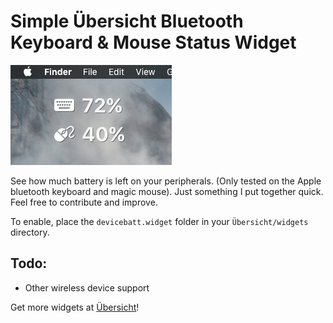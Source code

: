 # Simple Übersicht Bluetooth Keyboard & Mouse Status Widget

![Widget in action!](screenshot.png)

See how much battery is left on your peripherals. (Only tested on the Apple bluetooth keyboard and magic mouse). Just something I put together quick. Feel free to contribute and improve.

To enable, place the `devicebatt.widget` folder in your `Übersicht/widgets` directory.

## Todo:
- Other wireless device support

Get more widgets at [Übersicht][1]!

[1]: http://tracesof.net/uebersicht-widgets/
